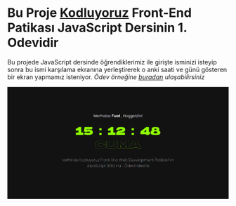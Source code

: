 # Bu Proje [Kodluyoruz](https://kodluyoruz.org) Front-End Patikası JavaScript Dersinin 1. Odevidir

Bu projede JavaScript dersinde öğrendiklerimiz ile girişte isminizi isteyip sonra bu ismi karşılama ekranına yerleştirerek o anki saati ve günü gösteren bir ekran yapmamız  isteniyor. *Ödev örneğine [buradan](https://raw.githubusercontent.com/Kodluyoruz/taskforce/main/javascript/javascript-temel/odev1/figures/clock.gif) ulaşabilirsiniz*

![](js-odev-v1.png)